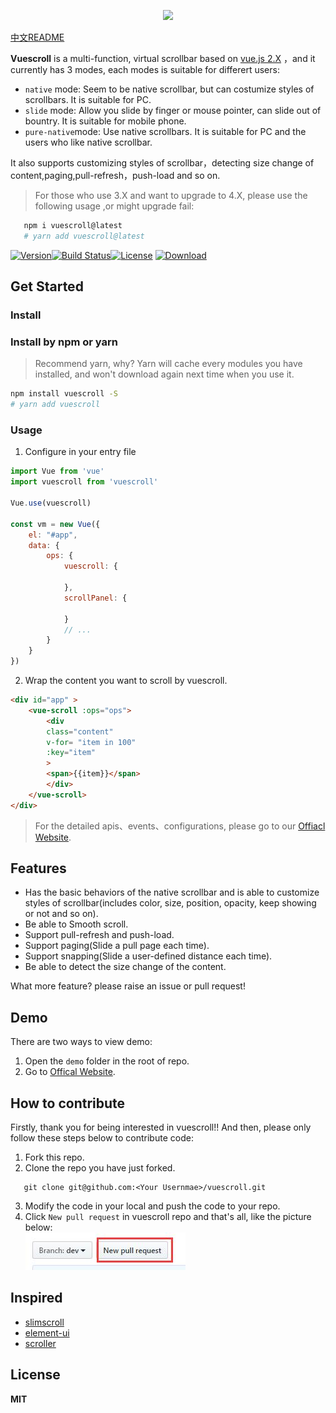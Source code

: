 
 
<p align="center"><a href="https://wangyi7099.github.io/vuescrolljs/"><img width="100" src="https://wangyi7099.github.io/vuescrolljs/logo.png" /></a></p>

[中文README](https://github.com/wangyi7099/vuescroll/blob/dev/README-ZH.md)

**Vuescroll** is a multi-function, virtual scrollbar based on [vue.js 2.X](https://github.com/vuejs/vue) ，and it  currently has 3  modes, each modes is suitable for differert users:
* `native` mode:  Seem to be native scrollbar, but can costumize styles of scrollbars. It is suitable for PC.
* `slide` mode: Allow you slide by finger or mouse pointer, can slide out of bountry. It is suitable for mobile phone.
* `pure-native`mode: Use native scrollbars. It is suitable for PC and the users who like native scrollbar.

It also supports customizing styles of scrollbar，detecting size change of content,paging,pull-refresh，push-load and so on.

> For those who use 3.X and want to upgrade to 4.X, please use the following usage ,or might upgrade fail:
```bash
   npm i vuescroll@latest
   # yarn add vuescroll@latest
```

  <a href="https://www.npmjs.com/package/vuescroll"><img src="https://img.shields.io/npm/v/vuescroll.svg" alt="Version"></a><a href="https://circleci.com/gh/wangyi7099/vuescroll/tree/dev"><img src="https://img.shields.io/circleci/project/wangyi7099/vuescroll/dev.svg" alt="Build Status"></a><a href="https://www.npmjs.com/package/vuescroll"><img src="https://img.shields.io/npm/l/vuescroll.svg" alt="License"></a>
<a href="https://www.npmjs.com/package/vuescroll"><img src="https://img.shields.io/npm/dm/vuescroll.svg" alt="Download"></a>

## Get Started
### Install
### Install by npm or yarn
> Recommend yarn, why? Yarn will cache every modules you have installed, and won't download again next time when you use it.
```bash
npm install vuescroll -S
# yarn add vuescroll
```
### Usage
1. Configure in your entry file

```javascript
import Vue from 'vue' 
import vuescroll from 'vuescroll'

Vue.use(vuescroll)

const vm = new Vue({
    el: "#app",
    data: {
        ops: {
            vuescroll: {

            },
            scrollPanel: {
                
            }
            // ...
        }
    }
})
```
2. Wrap the content you want to scroll by vuescroll.
```html
<div id="app" >
    <vue-scroll :ops="ops">
        <div 
        class="content"
        v-for= "item in 100"
        :key="item"
        >
        <span>{{item}}</span>
        </div>
    </vue-scroll>
</div>
``` 

> For the detailed apis、events、configurations, please go to our [Offiacl Website](https://wangyi7099.github.io/vuescrolljs/).

## Features
* Has the basic behaviors of the native scrollbar and is able to customize styles of scrollbar(includes color, size, position, opacity, keep showing or not and so on).
* Be able to Smooth scroll.
* Support pull-refresh and push-load.
* Support paging(Slide a pull page each time).
* Support snapping(Slide a user-defined distance each time).
* Be able to detect the size change of the content.

What more feature? please raise an issue or pull request!
## Demo
There are two ways to view demo:
1. Open the `demo` folder in the root of repo.
2. Go to [Offical Website](https://wangyi7099.github.io/vuescrolljs/guide/).


## How to contribute

Firstly, thank you for being interested in vuescroll!! And then, please only follow these steps below to contribute code:
1. Fork this repo.
2. Clone the repo you have just forked.
```base
   git clone git@github.com:<Your Usernmae>/vuescroll.git
```
3. Modify the code in your local and push the code to your repo.
3. Click `New pull request` in vuescroll repo and that's all, like the picture below:<br /><img src="https://github.com/wangyi7099/pictureCdn/blob/master/allPic/others/pr.jpg?raw=true" /> 

## Inspired

* [slimscroll](https://github.com/rochal/jQuery-slimScroll)    
* [element-ui](https://github.com/ElemeFE/element/tree/dev/packages/scrollbar/src)
* [scroller](https://github.com/pbakaus/scroller)

## License

**MIT** 